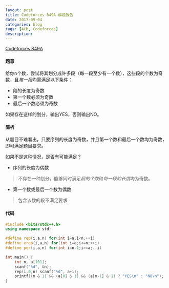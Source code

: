 ```yaml
---
layout: post
title: Codeforces 849A 解题报告
date: 2017-09-04
categories: blog
tags: [ACM, Codeforces]
description: 
---
```


[Codeforces 849A](http://codeforces.com/problemset/problem/849/A)

#### 题意
给你n个数，尝试将其划分成许多段（每一段至少有一个数），这些段的个数为奇数，且*每一段*均需满足以下条件：

- 段的长度为奇数
- 第一个数必须为奇数
- 最后一个数必须为奇数

如果存在这样的划分，输出YES，否则输出NO。

#### 简析
从题目不难看出，只要序列的长度为奇数，并且第一个数和最后一个数均为奇数，即可满足题目要求。

如果不是这种情况，是否有可能满足？

- 序列的长度为偶数
> 不存在一种划分，能够同时满足*段的个数*和*每一段的长度*均为奇数。
- 第一个数或最后一个数为偶数
> 包含该数的段不满足要求


#### 代码

```c++
#include <bits/stdc++.h>
using namespace std;

#define rep(i,a,n) for(int i=a;i<n;++i)
#define erep(i,a,n) for(int i=a;i<=n;++i)
#define per(i,a,n) for(int i=n-1;i>=a;--i)

int main() {
    int n, a[101];
    scanf("%d", &n);
    rep(i,0,n) scanf("%d", a+i);
    printf((n & 1) && (a[0] & 1) && (a[n-1] & 1) ? "YES\n" : "NO\n");
}
```
